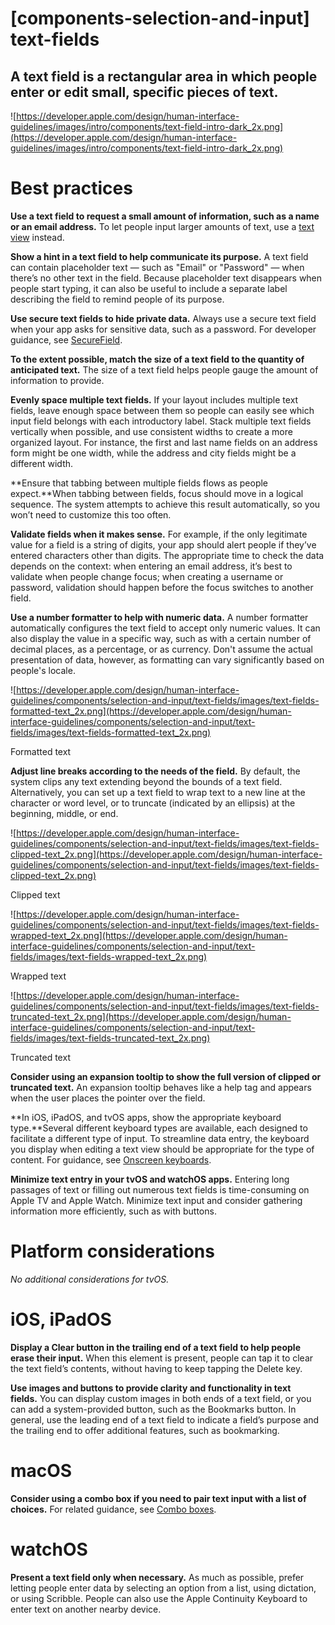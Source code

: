 # **[components-selection-and-input] text-fields**

## A text field is a rectangular area in which people enter or edit small, specific pieces of text.

![https://developer.apple.com/design/human-interface-guidelines/images/intro/components/text-field-intro-dark_2x.png](https://developer.apple.com/design/human-interface-guidelines/images/intro/components/text-field-intro-dark_2x.png)

# **Best practices**

**Use a text field to request a small amount of information, such as a name or an email address.** To let people input larger amounts of text, use a [text view](https://developer.apple.com/design/human-interface-guidelines/components/content/text-views) instead.

**Show a hint in a text field to help communicate its purpose.** A text field can contain placeholder text — such as "Email" or "Password" — when there’s no other text in the field. Because placeholder text disappears when people start typing, it can also be useful to include a separate label describing the field to remind people of its purpose.

**Use secure text fields to hide private data.** Always use a secure text field when your app asks for sensitive data, such as a password. For developer guidance, see [SecureField](https://developer.apple.com/documentation/SwiftUI/SecureField).

**To the extent possible, match the size of a text field to the quantity of anticipated text.** The size of a text field helps people gauge the amount of information to provide.

**Evenly space multiple text fields.** If your layout includes multiple text fields, leave enough space between them so people can easily see which input field belongs with each introductory label. Stack multiple text fields vertically when possible, and use consistent widths to create a more organized layout. For instance, the first and last name fields on an address form might be one width, while the address and city fields might be a different width.

**Ensure that tabbing between multiple fields flows as people expect.**When tabbing between fields, focus should move in a logical sequence. The system attempts to achieve this result automatically, so you won’t need to customize this too often.

**Validate fields when it makes sense.** For example, if the only legitimate value for a field is a string of digits, your app should alert people if they’ve entered characters other than digits. The appropriate time to check the data depends on the context: when entering an email address, it’s best to validate when people change focus; when creating a username or password, validation should happen before the focus switches to another field.

**Use a number formatter to help with numeric data.** A number formatter automatically configures the text field to accept only numeric values. It can also display the value in a specific way, such as with a certain number of decimal places, as a percentage, or as currency. Don't assume the actual presentation of data, however, as formatting can vary significantly based on people's locale.

![https://developer.apple.com/design/human-interface-guidelines/components/selection-and-input/text-fields/images/text-fields-formatted-text_2x.png](https://developer.apple.com/design/human-interface-guidelines/components/selection-and-input/text-fields/images/text-fields-formatted-text_2x.png)

Formatted text

**Adjust line breaks according to the needs of the field.** By default, the system clips any text extending beyond the bounds of a text field. Alternatively, you can set up a text field to wrap text to a new line at the character or word level, or to truncate (indicated by an ellipsis) at the beginning, middle, or end.

![https://developer.apple.com/design/human-interface-guidelines/components/selection-and-input/text-fields/images/text-fields-clipped-text_2x.png](https://developer.apple.com/design/human-interface-guidelines/components/selection-and-input/text-fields/images/text-fields-clipped-text_2x.png)

Clipped text

![https://developer.apple.com/design/human-interface-guidelines/components/selection-and-input/text-fields/images/text-fields-wrapped-text_2x.png](https://developer.apple.com/design/human-interface-guidelines/components/selection-and-input/text-fields/images/text-fields-wrapped-text_2x.png)

Wrapped text

![https://developer.apple.com/design/human-interface-guidelines/components/selection-and-input/text-fields/images/text-fields-truncated-text_2x.png](https://developer.apple.com/design/human-interface-guidelines/components/selection-and-input/text-fields/images/text-fields-truncated-text_2x.png)

Truncated text

**Consider using an expansion tooltip to show the full version of clipped or truncated text.** An expansion tooltip behaves like a help tag and appears when the user places the pointer over the field.

**In iOS, iPadOS, and tvOS apps, show the appropriate keyboard type.**Several different keyboard types are available, each designed to facilitate a different type of input. To streamline data entry, the keyboard you display when editing a text view should be appropriate for the type of content. For guidance, see [Onscreen keyboards](https://developer.apple.com/design/human-interface-guidelines/components/selection-and-input/onscreen-keyboards).

**Minimize text entry in your tvOS and watchOS apps.** Entering long passages of text or filling out numerous text fields is time-consuming on Apple TV and Apple Watch. Minimize text input and consider gathering information more efficiently, such as with buttons.

# **Platform considerations**

*No additional considerations for tvOS.*

# **iOS, iPadOS**

**Display a Clear button in the trailing end of a text field to help people erase their input.** When this element is present, people can tap it to clear the text field’s contents, without having to keep tapping the Delete key.

**Use images and buttons to provide clarity and functionality in text fields.** You can display custom images in both ends of a text field, or you can add a system-provided button, such as the Bookmarks button. In general, use the leading end of a text field to indicate a field’s purpose and the trailing end to offer additional features, such as bookmarking.

# **macOS**

**Consider using a combo box if you need to pair text input with a list of choices.** For related guidance, see [Combo boxes](https://developer.apple.com/design/human-interface-guidelines/components/selection-and-input/combo-boxes).

# **watchOS**

**Present a text field only when necessary.** As much as possible, prefer letting people enter data by selecting an option from a list, using dictation, or using Scribble. People can also use the Apple Continuity Keyboard to enter text on another nearby device.